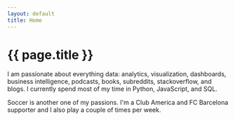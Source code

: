 ```yaml
---
layout: default
title: Home
---
```


# {{ page.title }}

I am passionate about everything data: analytics, visualization, dashboards, business intelligence, podcasts, books, subreddits, stackoverflow, and blogs. I currently spend most of my time in Python, JavaScript, and SQL.

Soccer is another one of my passions. I'm a Club America and FC Barcelona supporter and I also play a couple of times per week.
